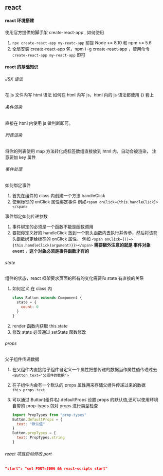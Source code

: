 ## react

#### react 环境搭建

使用官方提供的脚手架 create-react-app , 如何使用

1. `npx create-react-app my-reatc-app` 前提 Node >= 8.10 和 npm >= 5.6
2. 全局安装 create-react-app 包，npm i -g create-react-app ，使用命令 `create-react-app my-react-app` 即可

#### react 的基础知识

###### JSX 语法

在 js 文件内写 html 语法
如何在 html 内写 js，html 内的 js 语法都使用 {} 套上

###### 条件渲染

直接在 html 内使用 js 做判断即可。

###### 列表渲染

将你的列表使用 map 方法转化成标签数组直接放到 html 内，自动会被渲染， 注意要加 key 属性

###### 事件处理

如何绑定事件

1. 首先在组件的 class 内创建一个方法 handleClick
2. 使用标签的 onClick 属性绑定事件 例如`<span onClick={this.handleClick}></span>`

事件绑定如何传递参数

1. 事件绑定的必须是一个函数不能是函数调用
2. 要把你定义好的 handleClick 放到一个箭头函数内去执行并传参，然后将该箭头函数绑定给标签的 onClick 属性。 例如
   `<span onClick={()=> {this.handleClick(argument)}}></span>`
   **需要额外注意的就是 事件对象 event ，这个对象必须是事件函数才有的**

###### state

组件的状态，react 框架要求页面的所有的变化需要和 state 有直接的关系

1. 如何定义
   在 class 内
   ```js
   class Button extends Component {
     state = {
       count: 0
     }
   }
   ```
2. render 函数内获取 this.state
3. 修改 state 必须通过 setState 函数修改

###### props

父子组件传递数据

1. 在父组件内直接给子组件自定义一个属性把想传递的数据当作属性值传递过去
   `<Button text='父组件的数据'>`
2. 在子组件内会有一个默认的 props 属性用来存储父组件传递过来的数据
   `this.props.text`
3. 可以通过 Button(组件名).defaultProps 设置 props 的默认值,还可以使用环境自带的 prop-types 包对 props 进行类型检查

   ```js
   import PropTypes from "prop-types"
   Button.defaultProps = {
     text: "默认值"
   }
   Button.propTypes = {
     text: PropTypes.string
   }
   ```

###### react 项目启动修改 port

```json
"start": "set PORT=3006 && react-scripts start"
```

